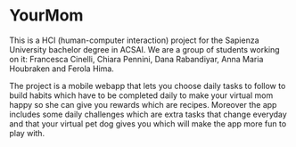 # YourMom 

This is a HCI (human-computer interaction) project for the Sapienza University bachelor degree in ACSAI. 
We are a group of students working on it: Francesca Cinelli, Chiara Pennini, Dana Rabandiyar, Anna Maria Houbraken and Ferola Hima. 

The project is a mobile webapp that lets you choose daily tasks to follow to build habits which have to be completed daily to make your virtual mom happy so she can give you rewards which are recipes. Moreover the app includes some daily challenges which are extra tasks that change everyday and that your virtual pet dog gives you which will make the app more fun to play with. 